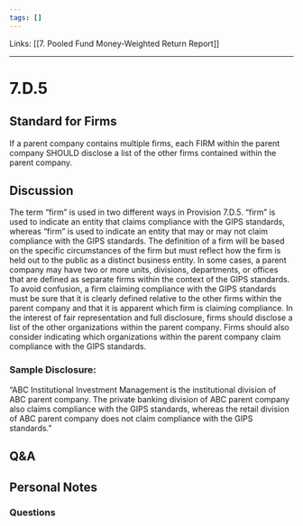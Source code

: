 ```yaml
---
tags: []
---
```

Links: [[7. Pooled Fund Money-Weighted Return Report]]
___
# 7.D.5
## Standard for Firms
If a parent company contains multiple firms, each FIRM within the parent company SHOULD disclose a list of the other firms contained within the parent company.
## Discussion
The term “firm” is used in two different ways in Provision 7.D.5. “firm” is used to indicate an entity that claims compliance with the GIPS standards, whereas “firm” is used to indicate an entity that may or may not claim compliance with the GIPS standards. The definition of a firm will be based on the specific circumstances of the firm but must reflect how the firm is held out to the public as a distinct business entity. In some cases, a parent company may have two or more units, divisions, departments, or offices that are defined as separate firms within the context of the GIPS standards. To avoid confusion, a firm claiming compliance with the GIPS standards must be sure that it is clearly defined relative to the other firms within the parent company and that it is apparent which firm is claiming compliance. In the interest of fair representation and full disclosure, firms should disclose a list of the other organizations within the parent company. Firms should also consider indicating which organizations within the parent company claim compliance with the GIPS standards.
### Sample Disclosure:
“ABC Institutional Investment Management is the institutional division of ABC parent company. The private banking division of ABC parent company also claims compliance with the GIPS standards, whereas the retail division of ABC parent company does not claim compliance with the GIPS standards.”
## Q&A

## Personal Notes

### Questions